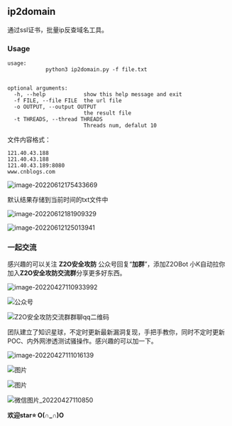 ## ip2domain

通过ssl证书，批量ip反查域名工具。

### Usage

```
usage:
            python3 ip2domain.py -f file.txt


optional arguments:
  -h, --help            show this help message and exit
  -f FILE, --file FILE  the url file
  -o OUTPUT, --output OUTPUT
                        the result file
  -t THREADS, --thread THREADS
                        Threads num, defalut 10
```

文件内容格式：

```
121.40.43.188
121.40.43.188
121.40.43.189:8080
www.cnblogs.com
```



![image-20220612175433669](images/image-20220612175433669.png)

默认结果存储到当前时间的txt文件中

![image-20220612181909329](images/image-20220612181909329.png)

![image-20220612125013941](images/image-20220612125013941.png)

### 一起交流

感兴趣的可以关注 **Z2O安全攻防** 公众号回复“**加群**”，添加Z2OBot 小K自动拉你加入**Z2O安全攻防交流群**分享更多好东西。

![image-20220427110933992](images/image-20220427110933992.png)

![公众号](images/公众号.jpg)

![Z2O安全攻防交流群群聊qq二维码](images/Z2O安全攻防交流群群聊qq二维码.png)



团队建立了知识星球，不定时更新最新漏洞复现，手把手教你，同时不定时更新POC、内外网渗透测试骚操作。感兴趣的可以加一下。

![image-20220427111016139](images/image-20220427111016139.png)

![图片](images/640-16432009920046-16444876053855.webp)

![图片](images/640-16432009920047-16444876053866.webp)

![微信图片_20220427110850](images/微信图片_20220427110850.jpg)



**欢迎star:star: O(∩_∩)O**